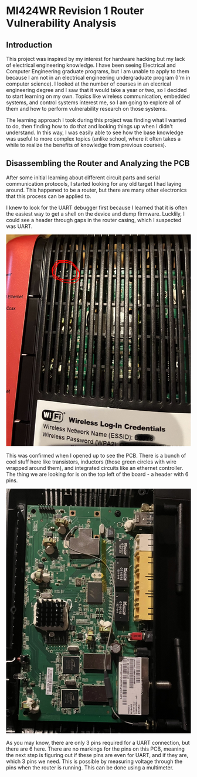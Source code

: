 # MI424WR Revision 1 Router Vulnerability Analysis

## Introduction

This project was inspired by my interest for hardware hacking but my lack of electrical engineering knowledge. I have been seeing Electrical and Computer Engineering graduate programs, but I am unable to apply to them because I am not in an electrical engineering undergraduate program (I'm in computer science). I looked at the number of courses in an elecrical engineering degree and I saw that it would take a year or two, so I decided to start learning on my own. Topics like wireless communication, embedded systems, and control systems interest me, so I am going to explore all of them and how to perform vulnerability research on those systems.

The learning approach I took during this project was finding what I wanted to do, then finding how to do that and looking things up when I didn't understand. In this way, I was easily able to see how the base knowledge was useful to more complex topics (unlike school, where it often takes a while to realize the benefits of knowledge from previous courses).

## Disassembling the Router and Analyzing the PCB

After some initial learning about different circuit parts and serial communication protocols, I started looking for any old target I had laying around. This happened to be a router, but there are many other electronics that this process can be applied to.

I knew to look for the UART debugger first because I learned that it is often the easiest way to get a shell on the device and dump firmware. Lucklily, I could see a header through gaps in the router casing, which I suspected was UART.

![UART header pins peeking through the gap](./images/router_shell.jpg)

This was confirmed when I opened up to see the PCB. There is a bunch of cool stuff here like transistors, inductors (those green circles with wire wrapped around them), and integrated circuits like an ethernet controller. The thing we are looking for is on the top left of the board - a header with 6 pins.

![Front of the PCB](./images/pcb_front.jpg)

As you may know, there are only 3 pins required for a UART connection, but there are 6 here. There are no markings for the pins on this PCB, meaning the next step is figuring out if these pins are even for UART, and if they are, which 3 pins we need. This is possible by measuring voltage through the pins when the router is running. This can be done using a multimeter.
